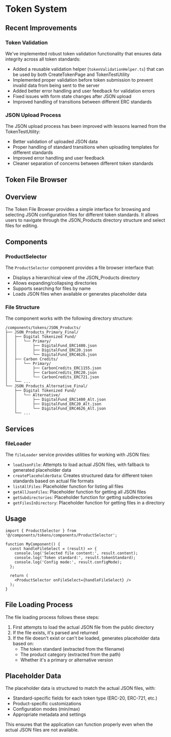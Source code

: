 # Token System

## Recent Improvements

### Token Validation

We've implemented robust token validation functionality that ensures data integrity across all token standards:

- Added a reusable validation helper (`tokenValidationHelper.ts`) that can be used by both CreateTokenPage and TokenTestUtility
- Implemented proper validation before token submission to prevent invalid data from being sent to the server
- Added better error handling and user feedback for validation errors
- Fixed issues with form state changes after JSON upload
- Improved handling of transitions between different ERC standards

### JSON Upload Process

The JSON upload process has been improved with lessons learned from the TokenTestUtility:

- Better validation of uploaded JSON data
- Proper handling of standard transitions when uploading templates for different standards
- Improved error handling and user feedback
- Cleaner separation of concerns between different token standards

## Token File Browser

## Overview

The Token File Browser provides a simple interface for browsing and selecting JSON configuration files for different token standards. It allows users to navigate through the JSON_Products directory structure and select files for editing.

## Components

### ProductSelector

The `ProductSelector` component provides a file browser interface that:

- Displays a hierarchical view of the JSON_Products directory
- Allows expanding/collapsing directories
- Supports searching for files by name
- Loads JSON files when available or generates placeholder data

### File Structure

The component works with the following directory structure:

```
/components/tokens/JSON_Products/
├── JSON_Products_Primary_Final/
│   ├── Digital Tokenized Fund/
│   │   └── Primary/
│   │       ├── DigitalFund_ERC1400.json
│   │       ├── DigitalFund_ERC20.json
│   │       └── DigitalFund_ERC4626.json
│   ├── Carbon Credits/
│   │   └── Primary/
│   │       ├── CarbonCredits_ERC1155.json
│   │       ├── CarbonCredits_ERC20.json
│   │       └── CarbonCredits_ERC721.json
│   └── ...
└── JSON_Products_Alternative_Final/
    ├── Digital Tokenized Fund/
    │   └── Alternative/
    │       ├── DigitalFund_ERC1400_Alt.json
    │       ├── DigitalFund_ERC20_Alt.json
    │       └── DigitalFund_ERC4626_Alt.json
    └── ...
```

## Services

### fileLoader

The `fileLoader` service provides utilities for working with JSON files:

- `loadJsonFile`: Attempts to load actual JSON files, with fallback to generated placeholder data
- `createPlaceholderData`: Creates structured data for different token standards based on actual file formats
- `listAllFiles`: Placeholder function for listing all files
- `getAllJsonFiles`: Placeholder function for getting all JSON files
- `getSubdirectories`: Placeholder function for getting subdirectories
- `getFilesInDirectory`: Placeholder function for getting files in a directory

## Usage

```tsx
import { ProductSelector } from '@/components/tokens/components/ProductSelector';

function MyComponent() {
  const handleFileSelect = (result) => {
    console.log('Selected file content:', result.content);
    console.log('Token standard:', result.tokenStandard);
    console.log('Config mode:', result.configMode);
  };

  return (
    <ProductSelector onFileSelect={handleFileSelect} />
  );
}
```

## File Loading Process

The file loading process follows these steps:

1. First attempts to load the actual JSON file from the public directory
2. If the file exists, it's parsed and returned
3. If the file doesn't exist or can't be loaded, generates placeholder data based on:
   - The token standard (extracted from the filename)
   - The product category (extracted from the path)
   - Whether it's a primary or alternative version

## Placeholder Data

The placeholder data is structured to match the actual JSON files, with:

- Standard-specific fields for each token type (ERC-20, ERC-721, etc.)
- Product-specific customizations
- Configuration modes (min/max)
- Appropriate metadata and settings

This ensures that the application can function properly even when the actual JSON files are not available.